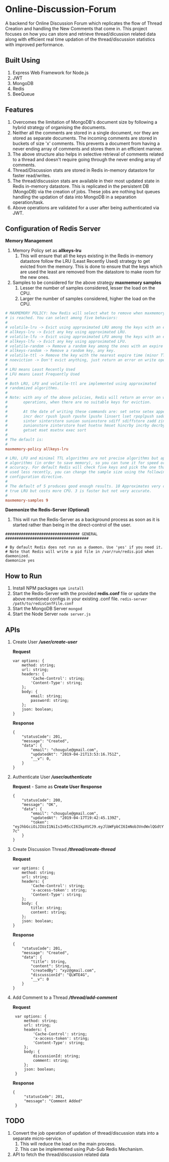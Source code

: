 # Online-Discussion-Forum

A backend for Online Discussion Forum which replicates the flow of Thread Creation and handling the New Comments that come in.
This project focuses on how you can store and retrieve thread/dicussion related data along with efficient real time updation of the thread/discussion statistics with improved performance.

## Built Using
1. Express Web Framework for Node.js
2. JWT
3. MongoDB
4. Redis
5. BeeQueue

## Features
1. Overcomes the limitation of MongoDB's document size by following a hybrid strategy of organising the documents.
2. Neither all the comments are stored in a single document, nor they are stored as separate documents. The incoming comments are stored in buckets of size 'x' comments. This prevents a document from having a never ending array of comments and stores them in an efficient manner.
3. The above structure also helps in selective retrieval of comments related to a thread and doesn't require going through  the never ending array of comments.
4. Thread/Discussion stats are stored in Redis in-memory datastore for faster read/writes.
5. The thread/discussion stats are available in their most updated state in Redis in-memory datastore. This is replicated in the persistent DB (MongoDB) via the creation of jobs. These jobs are nothing but queues handling the updation of data into MongoDB in a separation operation/task.
6. Above operations are validated for a user after being authenticated via JWT.

## Configuration of Redis Server
**Memory Management**
1. Memory Policy set as **allkeys-lru**
   1. This will ensure that all the keys existing in the Redis in-memory datastore follow the LRU (Least Recently Used) strategy to get evicted from the memory. This is done to ensure that the keys which are used the least are removed from the datastore to make room for the new ones.
2. Samples to be considered for the above strategy **maxmemory samples**
   1. Lesser the number of samples considered, lesser the load on the CPU.
   2. Larger the number of samples considered, higher the load on the CPU.
   
```conf
# MAXMEMORY POLICY: how Redis will select what to remove when maxmemory
# is reached. You can select among five behaviors:
#
# volatile-lru -> Evict using approximated LRU among the keys with an expire set.
# allkeys-lru -> Evict any key using approximated LRU.
# volatile-lfu -> Evict using approximated LFU among the keys with an expire set.
# allkeys-lfu -> Evict any key using approximated LFU.
# volatile-random -> Remove a random key among the ones with an expire set.
# allkeys-random -> Remove a random key, any key.
# volatile-ttl -> Remove the key with the nearest expire time (minor TTL)
# noeviction -> Don't evict anything, just return an error on write operations.
#
# LRU means Least Recently Used
# LFU means Least Frequently Used
#
# Both LRU, LFU and volatile-ttl are implemented using approximated
# randomized algorithms.
#
# Note: with any of the above policies, Redis will return an error on write
#       operations, when there are no suitable keys for eviction.
#
#       At the date of writing these commands are: set setnx setex append
#       incr decr rpush lpush rpushx lpushx linsert lset rpoplpush sadd
#       sinter sinterstore sunion sunionstore sdiff sdiffstore zadd zincrby
#       zunionstore zinterstore hset hsetnx hmset hincrby incrby decrby
#       getset mset msetnx exec sort
#
# The default is:
#
maxmemory-policy allkeys-lru

# LRU, LFU and minimal TTL algorithms are not precise algorithms but approximated
# algorithms (in order to save memory), so you can tune it for speed or
# accuracy. For default Redis will check five keys and pick the one that was
# used less recently, you can change the sample size using the following
# configuration directive.
#
# The default of 5 produces good enough results. 10 Approximates very closely
# true LRU but costs more CPU. 3 is faster but not very accurate.
#
maxmemory-samples 9
```

**Daemonize the Redis-Server (Optional)**
1. This will run the Redis-Server as a background process as soon as it is started rather than being in the direct-control of the user.
```
################################# GENERAL #####################################

# By default Redis does not run as a daemon. Use 'yes' if you need it.
# Note that Redis will write a pid file in /var/run/redis.pid when daemonized.
daemonize yes
```
## How to Run
1. Install NPM packages ``` npm install ```
2. Start the Redis-Server with the provided **redis.conf** file or update the above mentioned configs in your existing .conf file. ``` redis-server /path/to/redisConfFile.conf ```
4. Start the MongoDB Server ``` mongod ```
3. Start the Node Server ``` node server.js ```

## APIs
1. Create User ***/user/create-user***

   **Request**
    ```
    var options: {
        method: string;
        url: string;
        headers: {
            'Cache-Control': string;
            'Content-Type': string;
        };
        body: {
            email: string;
            password: string;
        };
        json: boolean;
    }
    ```
    **Response**
    ```
    {
        "statusCode": 201,
        "message": "Created",
        "data": {
            "email": "chougule@gmail.com",
            "updatedAt": "2019-04-21T13:53:16.751Z",
            "__v": 0,
        }
    }
    ```

2. Authenticate User ***/user/authenticate***

    **Request** - Same as **Create User**
    **Response**
    ```
    {
        "statusCode": 200,
        "message": "OK",
        "data": {
            "email": "chougule@gmail.com",
            "updatedAt": "2019-04-17T19:42:45.139Z",
            "token": "eyJhbGciOiJIUzI1NiIsInR5cCI6IkpXVCJ9.eyJlbWFpbCI6ImNob3VndWxlQGdtYWlsLmNvbSIsInVwZGF0ZWRBdCI6IjIwMTktMDQtMTdUMTk6NDI6NDUuMTM5WiIsImlhdCI6MTU1NTY1OTc2NywiZXhwIjoxNTU1Njk1NzY3fQ.n_J_qh3G8AtMMsYoY4JNREtotvkhJXY1OHvwZnyb-7c"
        }
    }
    ```

3. Create Discussion Thread ***/thread/create-thread***

    **Request**
    ```
    var options: {
        method: string;
        url: string;
        headers: {
            'Cache-Control': string;
            'x-access-token': string;
            'Content-Type': string;
        };
        body: {
            title: string;
            content: string;
        };
        json: boolean;
    }
    ```
    **Response**
    ```
    {
        "statusCode": 201,
        "message": "Created",
        "data": {
            "title": String,
            "content": String,
            "createdBy": "xyz@gmail.com",
            "discussionId": "QLWTE4G",
            "__v": 0
        }
    }
    ```

4. Add Comment to a Thread ***/thread/add-comment***

   **Request**
   ```
    var options: {
        method: string;
        url: string;
        headers: {
            'Cache-Control': string;
            'x-access-token': string;
            'Content-Type': string;
        };
        body: {
            discussionId: string;
            comment: string;
        };
        json: boolean;
    }
   ```
   **Response**
   ```
   {
        "statusCode": 201,
        "message": "Comment Added"
    }
   ```
  

## TODO
1. Convert the job operation of updation of thread/discussion stats into a separate micro-service.
   1. This will reduce the load on the main process.
   2. This can be implemented using Pub-Sub Redis Mechanism.
2. API to fetch the thread/discussion related data
